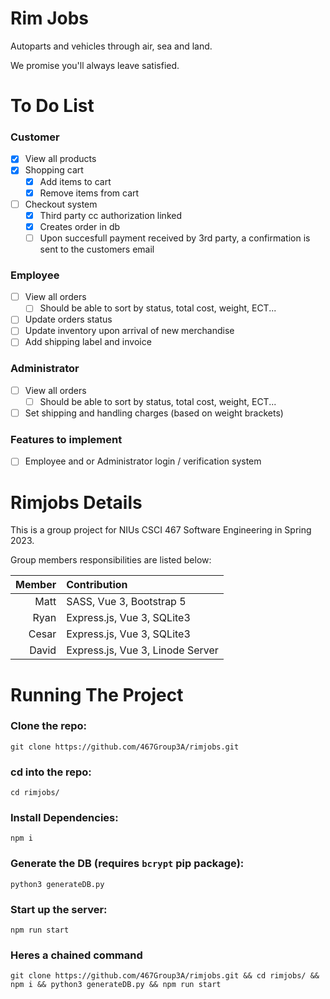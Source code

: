 # Rim Jobs 

Autoparts and vehicles through air, sea and land.

We promise you'll always leave satisfied.

#  To Do List

### **Customer**

- [X] View all products
- [X] Shopping cart
	- [X] Add items to cart
	- [X] Remove items from cart
- [ ] Checkout system
	- [X] Third party cc authorization linked
	- [X] Creates order in db
	- [ ] Upon succesfull payment received by 3rd party, a confirmation is sent to the customers email
	
### **Employee**
- [ ] View all orders
	-  [ ] Should be able to sort by status, total cost, weight, ECT...
- [ ] Update orders status
- [ ] Update inventory upon arrival of new merchandise
- [ ] Add shipping label and invoice 

### **Administrator**
- [ ] View all orders
   - [ ] Should be able to sort by status, total cost, weight, ECT...
- [ ] Set shipping and handling charges (based on weight brackets)

### **Features to implement**
- [ ] Employee and or Administrator login / verification system

# Rimjobs Details

This is a group project for NIUs CSCI 467 Software Engineering in Spring 2023.

Group members responsibilities are listed below:

| Member | Contribution |
|----:|:----|
| Matt | SASS, Vue 3, Bootstrap 5 |
| Ryan | Express.js, Vue 3, SQLite3 |
| Cesar | Express.js, Vue 3, SQLite3 |
| David | Express.js, Vue 3, Linode Server |

# Running The Project


### Clone the repo: 

`git clone https://github.com/467Group3A/rimjobs.git`

### cd into the repo:

`cd rimjobs/` 

### Install Dependencies:

`npm i` 

### Generate the DB (requires `bcrypt` pip package):

`python3 generateDB.py` 

### Start up the server:

`npm run start` 

### Heres a chained command

`git clone https://github.com/467Group3A/rimjobs.git && cd rimjobs/ && npm i && python3 generateDB.py && npm run start`

